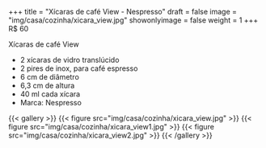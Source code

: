 +++
title = "Xícaras de café View - Nespresso"
draft = false
image = "img/casa/cozinha/xicara_view.jpg"
showonlyimage = false
weight = 1
+++
<span class="price">R$ 60</span>

<!--more-->

Xícaras de café View

- 2 xícaras de vidro translúcido
- 2 pires de inox, para café espresso
- 6 cm de diâmetro
- 6,3 cm de altura
- 40 ml cada xícara
- Marca: Nespresso


{{< gallery >}}
{{< figure src="img/casa/cozinha/xicara_view.jpg" >}}
{{< figure src="img/casa/cozinha/xicara_view1.jpg" >}}
{{< figure src="img/casa/cozinha/xicara_view2.jpg" >}}
{{< /gallery >}}
